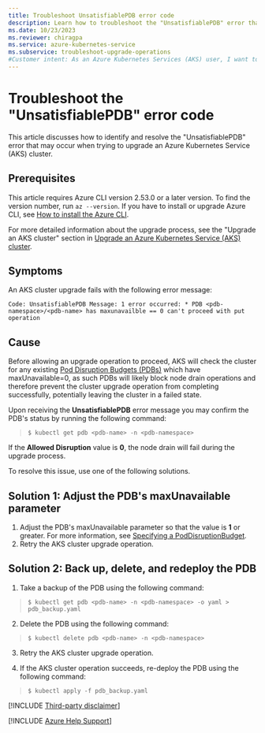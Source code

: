 ```yaml
---
title: Troubleshoot UnsatisfiablePDB error code
description: Learn how to troubleshoot the "UnsatisfiablePDB" error that may occur when trying to upgrade an Azure Kubernetes Service (AKS) cluster.
ms.date: 10/23/2023
ms.reviewer: chiragpa
ms.service: azure-kubernetes-service
ms.subservice: troubleshoot-upgrade-operations
#Customer intent: As an Azure Kubernetes Services (AKS) user, I want to troubleshoot an Azure Kubernetes Service cluster upgrade that failed because of a UnsatisfiablePDB error so that I can upgrade the cluster successfully.
---
```


# Troubleshoot the "UnsatisfiablePDB" error code

This article discusses how to identify and resolve the "UnsatisfiablePDB" error that may occur when trying to upgrade an Azure Kubernetes Service (AKS) cluster.

## Prerequisites

This article requires Azure CLI version 2.53.0 or a later version. To find the version number, run `az --version`. If you have to install or upgrade Azure CLI, see [How to install the Azure CLI](/cli/azure/install-azure-cli).

For more detailed information about the upgrade process, see the "Upgrade an AKS cluster" section in [Upgrade an Azure Kubernetes Service (AKS) cluster](/azure/aks/upgrade-cluster#upgrade-an-aks-cluster).

## Symptoms

An AKS cluster upgrade fails with the following error message:

`Code: UnsatisfiablePDB
Message: 1 error occurred:
        * PDB <pdb-namespace>/<pdb-name> has maxunavailble == 0 can't proceed with put operation`

## Cause

Before allowing an upgrade operation to proceed, AKS will check the cluster for any existing [Pod Disruption Budgets (PDBs)](https://kubernetes.io/docs/concepts/workloads/pods/disruptions/#pod-disruption-budgets) which have maxUnavailable=0, as such PDBs will likely block node drain operations and therefore prevent the cluster upgrade operation from completing successfully, potentially leaving the cluster in a failed state.

Upon receiving the **UnsatisfiablePDB** error message you may confirm the PDB's status by running the following command:

> ```console
> $ kubectl get pdb <pdb-name> -n <pdb-namespace>
> ```

If the **Allowed Disruption** value is **0**, the node drain will fail during the upgrade process.

To resolve this issue, use one of the following solutions.

## Solution 1: Adjust the PDB's maxUnavailable parameter

1. Adjust the PDB's maxUnavailable parameter so that the value is **1** or greater. For more information, see [Specifying a PodDisruptionBudget](https://kubernetes.io/docs/tasks/run-application/configure-pdb/#specifying-a-poddisruptionbudget).
2. Retry the AKS cluster upgrade operation.

## Solution 2: Back up, delete, and redeploy the PDB

1. Take a backup of the PDB using the following command:

> ```console
> $ kubectl get pdb <pdb-name> -n <pdb-namespace> -o yaml > pdb_backup.yaml
> ```

2. Delete the PDB using the following command:

> ```console
> $ kubectl delete pdb <pdb-name> -n <pdb-namespace>
> ```

3. Retry the AKS cluster upgrade operation.

4. If the AKS cluster operation succeeds, re-deploy the PDB using the following command:

> ```console
> $ kubectl apply -f pdb_backup.yaml
> ```

[!INCLUDE [Third-party disclaimer](../../includes/third-party-disclaimer.md)]

[!INCLUDE [Azure Help Support](../../includes/azure-help-support.md)]
